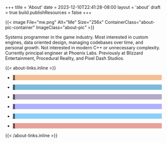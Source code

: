 +++
title = 'About'
date = 2023-12-10T22:41:28-08:00
layout = 'about'
draft = true
build.publishResources = false
+++

{{< image File="me.png" Alt="Me" Size="256x" ContainerClass="about-pic-container" ImageClass="about-pic" >}}

Systems programmer in the game industry. Most interested in custom engines, data oriented design, managing codebases over time, and personal growth. Not interested in modern C++ or unnecessary complexity. Currently principal engineer at Phoenix Labs. Previously at Blizzard Entertainment, Procedural Reality, and Pixel Dash Studios.

{{< about-links.inline >}}
<ul class="about-link-container">
	<li>
		<a href="../posts/index.xml" title="RSS">
			<p style="background-image: linear-gradient(#ee802f80, #ee802f80);">&#xf09e;</p>
		</a>
	</li>
	<li>
		<a href="https://www.linkedin.com/in/abyrd89/" title="LinkedIn">
			<p style="background-image: linear-gradient(#0077b580, #0077b580);">&#xf033b;</p>
		</a>
	</li>
	<li>
		<a href="https://github.com/akbyrd" title="GitHub">
			<p style="background-image: linear-gradient(#6e549480, #6e549480);">&#xf02a4;</p>
		</a>
	</li>
	<li>
		<a href="https://mastodon.gamedev.place/@abyrd" title="Mastodon">
			<p style="background-image: linear-gradient(#6364ff80, #6364ff80);">&#xf0ad1;</p>
		</a>
	</li>
	<li>
		<a href="https://twitter.com/abyrd89" title="Twitter / X">
			<p style="background-image: linear-gradient(#1da1f280, #1da1f280);">&#xf0544;</p>
		</a>
	</li>
	<li>
		<a href="mailto:dev+blog@akbyrd.email" title="Email">
			<p style="background-image: linear-gradient(#d4463880, #d4463880);">&#xf01ee;</p>
		</a>
	</li>
</ul>
{{< /about-links.inline >}}

